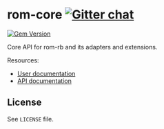 [gem]: https://rubygems.org/gems/rom-core

# rom-core [![Gitter chat](https://badges.gitter.im/rom-rb/chat.svg)](https://gitter.im/rom-rb/chat)

[![Gem Version](https://badge.fury.io/rb/rom-core.svg)][gem]

Core API for rom-rb and its adapters and extensions.

Resources:

* [User documentation](http://rom-rb.org/learn/core)
* [API documentation](http://api.rom-rb.org/rom/)

## License

See `LICENSE` file.
